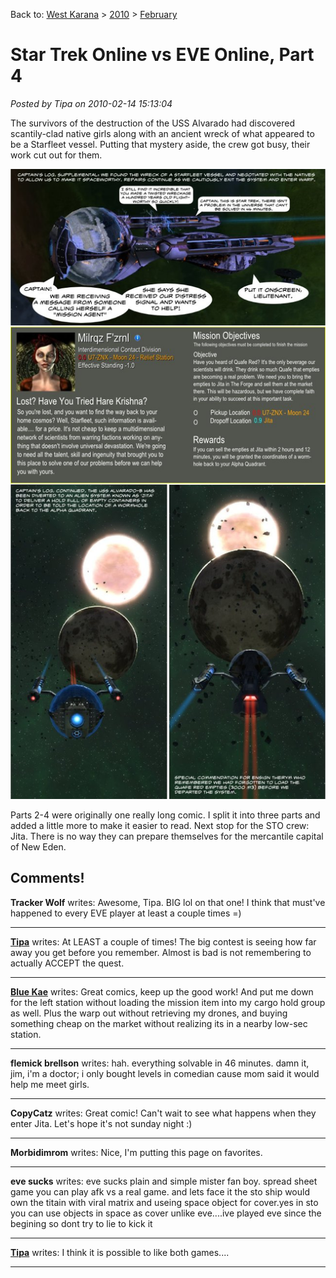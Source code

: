 Back to: [West Karana](/posts/westkarana.md) > [2010](/posts/2010/westkarana.md) > [February](./westkarana.md)
# Star Trek Online vs EVE Online, Part 4

*Posted by Tipa on 2010-02-14 15:13:04*

The survivors of the destruction of the USS Alvarado had discovered scantily-clad native girls along with an ancient wreck of what appeared to be a Starfleet vessel. Putting that mystery aside, the crew got busy, their work cut out for them.

[![](../../../uploads/2010/02/comic4.jpg "Star Trek Online vs EVE Online, Part 4")](../../../uploads/2010/02/comic4.jpg)

Parts 2-4 were originally one really long comic. I split it into three parts and added a little more to make it easier to read. Next stop for the STO crew: Jita. There is no way they can prepare themselves for the mercantile capital of New Eden.

## Comments!

**Tracker Wolf** writes: Awesome, Tipa.
BIG lol on that one!
I think that must've happened to every EVE player at least a couple times =)

---

**[Tipa](https://chasingdings.com)** writes: At LEAST a couple of times! The big contest is seeing how far away you get before you remember. Almost is bad is not remembering to actually ACCEPT the quest.

---

**[Blue Kae](http://www.bluekae.com)** writes: Great comics, keep up the good work! And put me down for the left station without loading the mission item into my cargo hold group as well. Plus the warp out without retrieving my drones, and buying something cheap on the market without realizing its in a nearby low-sec station.

---

**flemick brellson** writes: hah. everything solvable in 46 minutes. damn it, jim, i'm a doctor; i only bought levels in comedian cause mom said it would help me meet girls.

---

**CopyCatz** writes: Great comic! Can't wait to see what happens when they enter Jita. Let's hope it's not sunday night :)

---

**Morbidimrom** writes: Nice, I'm putting this page on favorites.

---

**eve sucks** writes: eve sucks plain and simple mister fan boy. spread sheet game you can play afk vs a real game. and lets face it the sto ship would own the titain with viral matrix and useing space object for cover.yes in sto you can use objects in space as cover unlike eve....ive played eve since the begining so dont try to lie to kick it

---

**[Tipa](https://chasingdings.com)** writes: I think it is possible to like both games....

---

